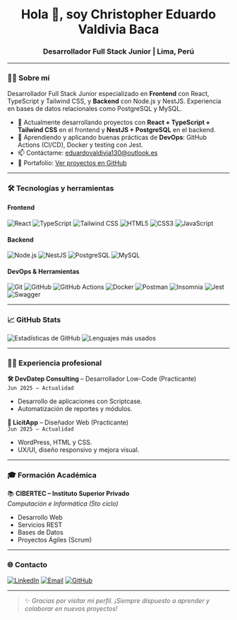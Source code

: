 <h1 align="center">Hola 👋, soy Christopher Eduardo Valdivia Baca</h1>
<h3 align="center">Desarrollador Full Stack Junior | Lima, Perú</h3>

---
### 👨‍💻 Sobre mí
Desarrollador Full Stack Junior especializado en **Frontend** con React, TypeScript y Tailwind CSS, y **Backend** con Node.js y NestJS. Experiencia en bases de datos relacionales como PostgreSQL y MySQL.

- 🔭 Actualmente desarrollando proyectos con **React + TypeScript + Tailwind CSS** en el frontend y **NestJS + PostgreSQL** en el backend.
- 🌱 Aprendiendo y aplicando buenas prácticas de **DevOps**: GitHub Actions (CI/CD), Docker y testing con Jest.
- 📫 Contáctame: [eduardovaldivia130@outlook.es](mailto:eduardovaldivia130@outlook.es)
- 💼 Portafolio: [Ver proyectos en GitHub](https://github.com/Eduardo1300)

---

### 🛠️ Tecnologías y herramientas

#### Frontend  
![React](https://img.shields.io/badge/React-20232A?logo=react&logoColor=61DAFB&style=for-the-badge)  ![TypeScript](https://img.shields.io/badge/TypeScript-007ACC?logo=typescript&logoColor=white&style=for-the-badge)  ![Tailwind CSS](https://img.shields.io/badge/Tailwind_CSS-38B2AC?logo=tailwind-css&logoColor=white&style=for-the-badge)  ![HTML5](https://img.shields.io/badge/HTML5-E34F26?logo=html5&logoColor=white&style=for-the-badge)  ![CSS3](https://img.shields.io/badge/CSS3-1572B6?logo=css3&logoColor=white&style=for-the-badge)  ![JavaScript](https://img.shields.io/badge/JavaScript-F7DF1E?logo=javascript&logoColor=black&style=for-the-badge)  

#### Backend  
![Node.js](https://img.shields.io/badge/Node.js-339933?logo=node.js&logoColor=white&style=for-the-badge)  ![NestJS](https://img.shields.io/badge/NestJS-E0234E?logo=nestjs&logoColor=white&style=for-the-badge)  ![PostgreSQL](https://img.shields.io/badge/PostgreSQL-4169E1?logo=postgresql&logoColor=white&style=for-the-badge)  ![MySQL](https://img.shields.io/badge/MySQL-4479A1?logo=mysql&logoColor=white&style=for-the-badge)  

#### DevOps & Herramientas  
![Git](https://img.shields.io/badge/Git-F05032?logo=git&logoColor=white&style=for-the-badge)  ![GitHub](https://img.shields.io/badge/GitHub-181717?logo=github&logoColor=white&style=for-the-badge)  ![GitHub Actions](https://img.shields.io/badge/GitHub_Actions-2088FF?logo=github-actions&logoColor=white&style=for-the-badge)  ![Docker](https://img.shields.io/badge/Docker-2496ED?logo=docker&logoColor=white&style=for-the-badge)  ![Postman](https://img.shields.io/badge/Postman-FF6C37?logo=postman&logoColor=white&style=for-the-badge)  ![Insomnia](https://img.shields.io/badge/Insomnia-4000BF?logo=insomnia&logoColor=white&style=for-the-badge)  ![Jest](https://img.shields.io/badge/Jest-C21325?logo=jest&logoColor=white&style=for-the-badge)  ![Swagger](https://img.shields.io/badge/Swagger-85EA2D?logo=swagger&logoColor=black&style=for-the-badge)  



---

### 📈 GitHub Stats

![Estadísticas de GitHub](https://github-readme-stats.vercel.app/api?username=Eduardo1300&show_icons=true&theme=radical&locale=es)
![Lenguajes más usados](https://github-readme-stats.vercel.app/api/top-langs/?username=Eduardo1300&layout=compact&theme=radical)

---

### 🧑‍💼 Experiencia profesional

**🛠 DevDatep Consulting** – Desarrollador Low-Code (Practicante)  
`Jun 2025 – Actualidad`  
- Desarrollo de aplicaciones con Scriptcase.  
- Automatización de reportes y módulos.  

**🎨 LicitApp** – Diseñador Web (Practicante)  
`Jun 2025 – Actualidad`  
- WordPress, HTML y CSS.  
- UX/UI, diseño responsivo y mejora visual.

---

### 🎓 Formación Académica

📚 **CIBERTEC – Instituto Superior Privado**  
*Computación e Informática (5to ciclo)*  
- Desarrollo Web  
- Servicios REST  
- Bases de Datos  
- Proyectos Ágiles (Scrum)  

---

### 🌐 Contacto

[![LinkedIn](https://img.shields.io/badge/LinkedIn-blue?logo=linkedin&style=for-the-badge)](https://www.linkedin.com/in/christopher-eduardo-valdivia-baca-899051318/)
[![Email](https://img.shields.io/badge/Email-EA4335?logo=gmail&logoColor=white&style=for-the-badge)](mailto:eduardovaldivia130@outlook.es)
[![GitHub](https://img.shields.io/badge/GitHub-000?logo=github&style=for-the-badge)](https://github.com/Eduardo1300)

---

> ✨ *Gracias por visitar mi perfil. ¡Siempre dispuesto a aprender y colaborar en nuevos proyectos!*
